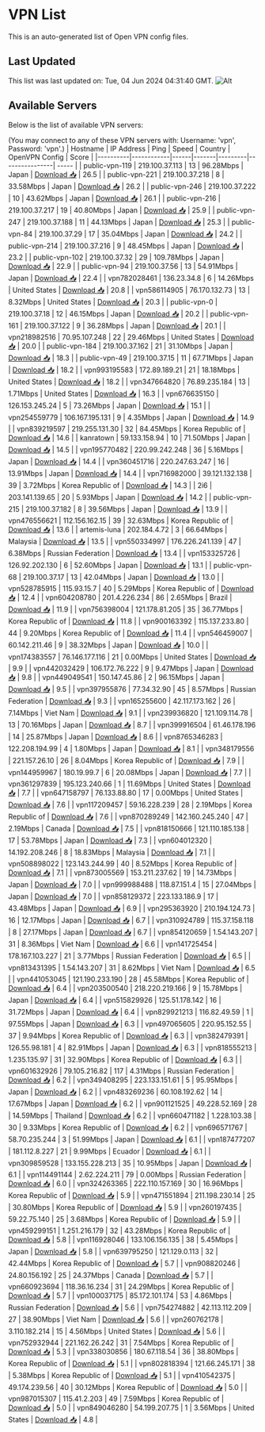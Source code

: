 # VPN List

This is an auto-generated list of Open VPN config files.

## Last Updated

This list was last updated on: Tue, 04 Jun 2024 04:31:40 GMT.
![Alt](https://repobeats.axiom.co/api/embed/186b98318ef1479477931607c1ad7d823f12451f.svg "Repobeats analytics image")

## Available Servers

Below is the list of available VPN servers:

(You may connect to any of these VPN servers with: Username: 'vpn', Password: 'vpn'.)
| Hostname | IP Address | Ping | Speed | Country | OpenVPN Config | Score |
|----------|------------|------|-------|---------|----------------| ----- |
| public-vpn-119 | 219.100.37.113 | 13 | 96.28Mbps | Japan | [Download 📥](./configs/server_0_JP.ovpn) | 26.5 |
| public-vpn-221 | 219.100.37.218 | 8 | 33.58Mbps | Japan | [Download 📥](./configs/server_1_JP.ovpn) | 26.2 |
| public-vpn-246 | 219.100.37.222 | 10 | 43.62Mbps | Japan | [Download 📥](./configs/server_2_JP.ovpn) | 26.1 |
| public-vpn-216 | 219.100.37.217 | 19 | 40.80Mbps | Japan | [Download 📥](./configs/server_3_JP.ovpn) | 25.9 |
| public-vpn-247 | 219.100.37.188 | 11 | 44.13Mbps | Japan | [Download 📥](./configs/server_4_JP.ovpn) | 25.3 |
| public-vpn-84 | 219.100.37.29 | 17 | 35.04Mbps | Japan | [Download 📥](./configs/server_5_JP.ovpn) | 24.2 |
| public-vpn-214 | 219.100.37.216 | 9 | 48.45Mbps | Japan | [Download 📥](./configs/server_6_JP.ovpn) | 23.2 |
| public-vpn-102 | 219.100.37.32 | 29 | 109.78Mbps | Japan | [Download 📥](./configs/server_7_JP.ovpn) | 22.9 |
| public-vpn-94 | 219.100.37.56 | 13 | 54.91Mbps | Japan | [Download 📥](./configs/server_8_JP.ovpn) | 22.4 |
| vpn782028461 | 136.23.34.8 | 6 | 14.26Mbps | United States | [Download 📥](./configs/server_9_US.ovpn) | 20.8 |
| vpn586114905 | 76.170.132.73 | 13 | 8.32Mbps | United States | [Download 📥](./configs/server_10_US.ovpn) | 20.3 |
| public-vpn-0 | 219.100.37.18 | 12 | 46.15Mbps | Japan | [Download 📥](./configs/server_11_JP.ovpn) | 20.2 |
| public-vpn-161 | 219.100.37.122 | 9 | 36.28Mbps | Japan | [Download 📥](./configs/server_12_JP.ovpn) | 20.1 |
| vpn218982516 | 70.95.107.248 | 22 | 29.46Mbps | United States | [Download 📥](./configs/server_13_US.ovpn) | 20.0 |
| public-vpn-184 | 219.100.37.162 | 21 | 31.10Mbps | Japan | [Download 📥](./configs/server_14_JP.ovpn) | 18.3 |
| public-vpn-49 | 219.100.37.15 | 11 | 67.71Mbps | Japan | [Download 📥](./configs/server_15_JP.ovpn) | 18.2 |
| vpn993195583 | 172.89.189.21 | 21 | 18.18Mbps | United States | [Download 📥](./configs/server_16_US.ovpn) | 18.2 |
| vpn347664820 | 76.89.235.184 | 13 | 1.71Mbps | United States | [Download 📥](./configs/server_17_US.ovpn) | 16.3 |
| vpn676635150 | 126.153.245.24 | 5 | 73.26Mbps | Japan | [Download 📥](./configs/server_18_JP.ovpn) | 15.1 |
| vpn254559779 | 106.167.195.131 | 9 | 4.35Mbps | Japan | [Download 📥](./configs/server_19_JP.ovpn) | 14.9 |
| vpn839219597 | 219.255.131.30 | 32 | 84.45Mbps | Korea Republic of | [Download 📥](./configs/server_20_KR.ovpn) | 14.6 |
| kanratown | 59.133.158.94 | 10 | 71.50Mbps | Japan | [Download 📥](./configs/server_21_JP.ovpn) | 14.5 |
| vpn195770482 | 220.99.242.248 | 36 | 5.16Mbps | Japan | [Download 📥](./configs/server_22_JP.ovpn) | 14.4 |
| vpn360451716 | 220.247.63.247 | 16 | 13.91Mbps | Japan | [Download 📥](./configs/server_23_JP.ovpn) | 14.4 |
| vpn716982000 | 39.121.132.138 | 39 | 3.72Mbps | Korea Republic of | [Download 📥](./configs/server_24_KR.ovpn) | 14.3 |
| 2i6 | 203.141.139.65 | 20 | 5.93Mbps | Japan | [Download 📥](./configs/server_25_JP.ovpn) | 14.2 |
| public-vpn-215 | 219.100.37.182 | 8 | 39.56Mbps | Japan | [Download 📥](./configs/server_26_JP.ovpn) | 13.9 |
| vpn476556621 | 112.156.162.15 | 39 | 32.63Mbps | Korea Republic of | [Download 📥](./configs/server_27_KR.ovpn) | 13.6 |
| artemis-luna | 202.184.4.72 | 3 | 66.64Mbps | Malaysia | [Download 📥](./configs/server_28_MY.ovpn) | 13.5 |
| vpn550334997 | 176.226.241.139 | 47 | 6.38Mbps | Russian Federation | [Download 📥](./configs/server_29_RU.ovpn) | 13.4 |
| vpn153325726 | 126.92.202.130 | 6 | 52.60Mbps | Japan | [Download 📥](./configs/server_30_JP.ovpn) | 13.1 |
| public-vpn-68 | 219.100.37.17 | 13 | 42.04Mbps | Japan | [Download 📥](./configs/server_31_JP.ovpn) | 13.0 |
| vpn528785915 | 115.93.15.7 | 40 | 5.29Mbps | Korea Republic of | [Download 📥](./configs/server_32_KR.ovpn) | 12.4 |
| vpn604208780 | 201.4.226.234 | 86 | 2.65Mbps | Brazil | [Download 📥](./configs/server_33_BR.ovpn) | 11.9 |
| vpn756398004 | 121.178.81.205 | 35 | 36.77Mbps | Korea Republic of | [Download 📥](./configs/server_34_KR.ovpn) | 11.8 |
| vpn900163392 | 115.137.233.80 | 44 | 9.20Mbps | Korea Republic of | [Download 📥](./configs/server_35_KR.ovpn) | 11.4 |
| vpn546459007 | 60.142.211.46 | 9 | 38.32Mbps | Japan | [Download 📥](./configs/server_36_JP.ovpn) | 10.0 |
| vpn174383557 | 76.146.177.116 | 21 | 0.00Mbps | United States | [Download 📥](./configs/server_37_US.ovpn) | 9.9 |
| vpn442032429 | 106.172.76.222 | 9 | 9.47Mbps | Japan | [Download 📥](./configs/server_38_JP.ovpn) | 9.8 |
| vpn449049541 | 150.147.45.86 | 2 | 96.15Mbps | Japan | [Download 📥](./configs/server_39_JP.ovpn) | 9.5 |
| vpn397955876 | 77.34.32.90 | 45 | 8.57Mbps | Russian Federation | [Download 📥](./configs/server_40_RU.ovpn) | 9.3 |
| vpn165255600 | 42.117.173.162 | 26 | 7.14Mbps | Viet Nam | [Download 📥](./configs/server_41_VN.ovpn) | 9.1 |
| vpn239936820 | 121.109.114.78 | 13 | 70.16Mbps | Japan | [Download 📥](./configs/server_42_JP.ovpn) | 8.7 |
| vpn399916504 | 61.46.178.196 | 14 | 25.87Mbps | Japan | [Download 📥](./configs/server_43_JP.ovpn) | 8.6 |
| vpn8765346283 | 122.208.194.99 | 4 | 1.80Mbps | Japan | [Download 📥](./configs/server_44_JP.ovpn) | 8.1 |
| vpn348179556 | 221.157.26.10 | 26 | 8.04Mbps | Korea Republic of | [Download 📥](./configs/server_45_KR.ovpn) | 7.9 |
| vpn144959967 | 180.19.99.7 | 6 | 20.08Mbps | Japan | [Download 📥](./configs/server_46_JP.ovpn) | 7.7 |
| vpn361297839 | 195.123.240.66 | 1 | 11.69Mbps | United States | [Download 📥](./configs/server_47_US.ovpn) | 7.7 |
| vpn647158797 | 76.133.88.80 | 17 | 0.00Mbps | United States | [Download 📥](./configs/server_48_US.ovpn) | 7.6 |
| vpn117209457 | 59.16.228.239 | 28 | 2.19Mbps | Korea Republic of | [Download 📥](./configs/server_49_KR.ovpn) | 7.6 |
| vpn870289249 | 142.160.245.240 | 47 | 2.19Mbps | Canada | [Download 📥](./configs/server_50_CA.ovpn) | 7.5 |
| vpn818150666 | 121.110.185.138 | 17 | 53.78Mbps | Japan | [Download 📥](./configs/server_51_JP.ovpn) | 7.3 |
| vpn604012320 | 14.192.208.246 | 8 | 18.83Mbps | Malaysia | [Download 📥](./configs/server_52_MY.ovpn) | 7.1 |
| vpn508898022 | 123.143.244.99 | 40 | 8.52Mbps | Korea Republic of | [Download 📥](./configs/server_53_KR.ovpn) | 7.1 |
| vpn873005569 | 153.211.237.62 | 19 | 14.73Mbps | Japan | [Download 📥](./configs/server_54_JP.ovpn) | 7.0 |
| vpn999988488 | 118.87.151.4 | 15 | 27.04Mbps | Japan | [Download 📥](./configs/server_55_JP.ovpn) | 7.0 |
| vpn858129372 | 223.133.186.9 | 17 | 43.48Mbps | Japan | [Download 📥](./configs/server_56_JP.ovpn) | 6.9 |
| vpn295363920 | 210.194.124.73 | 16 | 12.17Mbps | Japan | [Download 📥](./configs/server_57_JP.ovpn) | 6.7 |
| vpn310924789 | 115.37.158.118 | 8 | 27.17Mbps | Japan | [Download 📥](./configs/server_58_JP.ovpn) | 6.7 |
| vpn854120659 | 1.54.143.207 | 31 | 8.36Mbps | Viet Nam | [Download 📥](./configs/server_59_VN.ovpn) | 6.6 |
| vpn141725454 | 178.167.103.227 | 21 | 3.77Mbps | Russian Federation | [Download 📥](./configs/server_60_RU.ovpn) | 6.5 |
| vpn813431395 | 1.54.143.207 | 31 | 8.62Mbps | Viet Nam | [Download 📥](./configs/server_61_VN.ovpn) | 6.5 |
| vpn441053045 | 121.190.233.190 | 28 | 45.58Mbps | Korea Republic of | [Download 📥](./configs/server_62_KR.ovpn) | 6.4 |
| vpn203500540 | 218.220.219.166 | 9 | 15.78Mbps | Japan | [Download 📥](./configs/server_63_JP.ovpn) | 6.4 |
| vpn515829926 | 125.51.178.142 | 16 | 31.72Mbps | Japan | [Download 📥](./configs/server_64_JP.ovpn) | 6.4 |
| vpn829921213 | 116.82.49.59 | 1 | 97.55Mbps | Japan | [Download 📥](./configs/server_65_JP.ovpn) | 6.3 |
| vpn497065605 | 220.95.152.55 | 37 | 9.94Mbps | Korea Republic of | [Download 📥](./configs/server_66_KR.ovpn) | 6.3 |
| vpn382479391 | 126.55.98.181 | 4 | 82.91Mbps | Japan | [Download 📥](./configs/server_67_JP.ovpn) | 6.3 |
| vpn818555213 | 1.235.135.97 | 31 | 32.90Mbps | Korea Republic of | [Download 📥](./configs/server_68_KR.ovpn) | 6.3 |
| vpn601632926 | 79.105.216.82 | 117 | 4.31Mbps | Russian Federation | [Download 📥](./configs/server_69_RU.ovpn) | 6.2 |
| vpn349408295 | 223.133.151.61 | 5 | 95.95Mbps | Japan | [Download 📥](./configs/server_70_JP.ovpn) | 6.2 |
| vpn483269236 | 60.108.192.62 | 14 | 17.67Mbps | Japan | [Download 📥](./configs/server_71_JP.ovpn) | 6.2 |
| vpn901121525 | 49.228.52.169 | 28 | 14.59Mbps | Thailand | [Download 📥](./configs/server_72_TH.ovpn) | 6.2 |
| vpn660471182 | 1.228.103.38 | 30 | 9.33Mbps | Korea Republic of | [Download 📥](./configs/server_73_KR.ovpn) | 6.2 |
| vpn696571767 | 58.70.235.244 | 3 | 51.99Mbps | Japan | [Download 📥](./configs/server_74_JP.ovpn) | 6.1 |
| vpn187477207 | 181.112.8.227 | 21 | 9.99Mbps | Ecuador | [Download 📥](./configs/server_75_EC.ovpn) | 6.1 |
| vpn309859528 | 133.155.228.213 | 35 | 10.95Mbps | Japan | [Download 📥](./configs/server_76_JP.ovpn) | 6.1 |
| vpn114491144 | 2.62.224.211 | 79 | 0.00Mbps | Russian Federation | [Download 📥](./configs/server_77_RU.ovpn) | 6.0 |
| vpn324263365 | 222.110.157.169 | 30 | 16.96Mbps | Korea Republic of | [Download 📥](./configs/server_78_KR.ovpn) | 5.9 |
| vpn471551894 | 211.198.230.14 | 25 | 30.80Mbps | Korea Republic of | [Download 📥](./configs/server_79_KR.ovpn) | 5.9 |
| vpn260197435 | 59.22.75.140 | 25 | 3.68Mbps | Korea Republic of | [Download 📥](./configs/server_80_KR.ovpn) | 5.9 |
| vpn459299151 | 1.251.216.179 | 32 | 43.28Mbps | Korea Republic of | [Download 📥](./configs/server_81_KR.ovpn) | 5.8 |
| vpn116928046 | 133.106.156.135 | 38 | 5.45Mbps | Japan | [Download 📥](./configs/server_82_JP.ovpn) | 5.8 |
| vpn639795250 | 121.129.0.113 | 32 | 42.44Mbps | Korea Republic of | [Download 📥](./configs/server_83_KR.ovpn) | 5.7 |
| vpn908820246 | 24.80.156.192 | 25 | 24.37Mbps | Canada | [Download 📥](./configs/server_84_CA.ovpn) | 5.7 |
| vpn660923694 | 118.36.16.234 | 31 | 24.29Mbps | Korea Republic of | [Download 📥](./configs/server_85_KR.ovpn) | 5.7 |
| vpn100037175 | 85.172.101.174 | 53 | 4.86Mbps | Russian Federation | [Download 📥](./configs/server_86_RU.ovpn) | 5.6 |
| vpn754274882 | 42.113.112.209 | 27 | 38.90Mbps | Viet Nam | [Download 📥](./configs/server_87_VN.ovpn) | 5.6 |
| vpn260762178 | 3.110.182.214 | 15 | 4.56Mbps | United States | [Download 📥](./configs/server_88_US.ovpn) | 5.6 |
| vpn752932944 | 221.162.26.242 | 31 | 7.54Mbps | Korea Republic of | [Download 📥](./configs/server_89_KR.ovpn) | 5.3 |
| vpn338030856 | 180.67.118.54 | 36 | 38.80Mbps | Korea Republic of | [Download 📥](./configs/server_90_KR.ovpn) | 5.1 |
| vpn802818394 | 121.66.245.171 | 38 | 5.38Mbps | Korea Republic of | [Download 📥](./configs/server_91_KR.ovpn) | 5.1 |
| vpn410542375 | 49.174.239.56 | 40 | 30.12Mbps | Korea Republic of | [Download 📥](./configs/server_92_KR.ovpn) | 5.0 |
| vpn987015307 | 115.41.2.203 | 49 | 7.59Mbps | Korea Republic of | [Download 📥](./configs/server_93_KR.ovpn) | 5.0 |
| vpn849046280 | 54.199.207.75 | 1 | 3.56Mbps | United States | [Download 📥](./configs/server_94_US.ovpn) | 4.8 |
